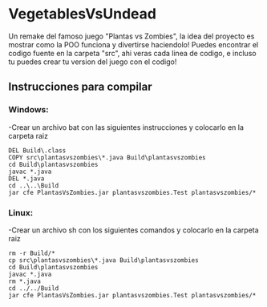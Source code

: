 # VegetablesVsUndead
<!-- Just a java console application of the famous game "Plants vs Zombies", the idea is to show how POO works and to have some fun while doing it!

You can find the source code in the "src" folder, there you can find every single code line.
Also you can find a built version with the jar file, or you can create your own with the built .class files if you wish. -->
Un remake del famoso juego "Plantas vs Zombies", la idea del proyecto es mostrar como la POO funciona y divertirse haciendolo!
Puedes encontrar el codigo fuente en la carpeta "src", ahi veras cada linea de codigo, e incluso tu puedes crear tu version del juego con el codigo!

## Instrucciones para compilar
### Windows:
-Crear un archivo bat con las siguientes instrucciones y colocarlo en la carpeta raiz

    DEL Build\.class 
    COPY src\plantasvszombies\*.java Build\plantasvszombies 
    cd Build\plantasvszombies
    javac *.java
    DEL *.java
    cd ..\..\Build
    jar cfe PlantasVsZombies.jar plantasvszombies.Test plantasvszombies/*

### Linux: 
-Crear un archivo sh con los siguientes comandos y colocarlo en la carpeta raiz

    rm -r Build/*
    cp src\plantasvszombies\*.java Build\plantasvszombies 
    cd Build\plantasvszombies
    javac *.java
    rm *.java
    cd ../../Build
    jar cfe PlantasVsZombies.jar plantasvszombies.Test plantasvszombies/*
